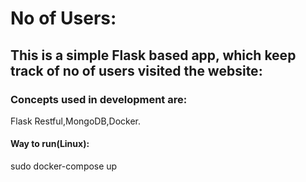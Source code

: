 # No of Users:
## This is a simple Flask based app, which keep track of no of users visited the website:

### Concepts used in development are:

Flask Restful,MongoDB,Docker.

#### Way to run(Linux):
sudo docker-compose up
